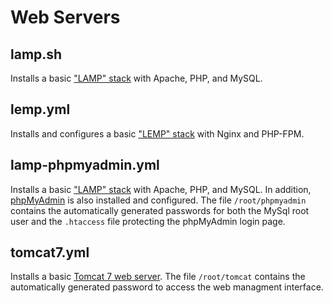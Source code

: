 Web Servers
===========


lamp.sh
---------------

Installs a basic ["LAMP" stack](https://www.digitalocean.com/community/tutorials/how-to-install-linux-apache-mysql-php-lamp-stack-on-ubuntu-14-04) with Apache, PHP, and MySQL.


lemp.yml
---------------

Installs and configures a basic ["LEMP" stack](https://www.digitalocean.com/community/tutorials/how-to-install-linux-nginx-mysql-php-lemp-stack-on-ubuntu-14-04) with Nginx and PHP-FPM.


lamp-phpmyadmin.yml
---------------

Installs a basic ["LAMP" stack](https://www.digitalocean.com/community/tutorials/how-to-install-linux-apache-mysql-php-lamp-stack-on-ubuntu-14-04) with Apache, PHP, and MySQL. In addition, [phpMyAdmin](https://www.digitalocean.com/community/tutorials/how-to-install-and-secure-phpmyadmin-on-ubuntu-14-04) is also installed and configured. The file `/root/phpmyadmin` contains the automatically generated passwords for both the MySql root user and the `.htaccess` file protecting the phpMyAdmin login page.


tomcat7.yml
-----------

Installs a basic [Tomcat 7 web server](https://www.digitalocean.com/community/tutorials/how-to-install-apache-tomcat-7-on-ubuntu-14-04-via-apt-get). The file `/root/tomcat` contains the automatically generated password to access the web managment interface.

